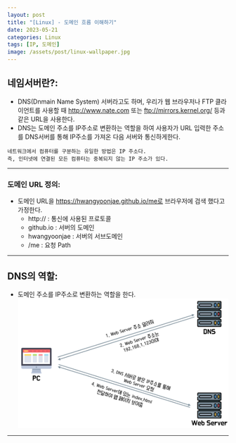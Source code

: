 ```yaml
---
layout: post
title: "[Linux] - 도메인 흐름 이해하기"
date: 2023-05-21
categories: Linux
tags: [IP, 도메인]
image: /assets/post/linux-wallpaper.jpg
---
```


## 네임서버란?:
- DNS(Dnmain Name System) 서버라고도 하며, 우리가 웹 브라우저나 FTP 클라이언트를 사용할 때 http://www.nate.com 또는 ftp://mirrors.kernel.org/ 등과 같은 URL을 사용한다.
- DNS는 도메인 주소를 IP주소로 변환하는 역할을 하여 사용자가 URL 입력한 주소를 DNS서버를 통해 IP주소를 가져온 다음 서버와 통신하게한다.

```
네트워크에서 컴퓨터를 구분하는 유일한 방법은 IP 주소다. 
즉, 인터넷에 연결된 모든 컴퓨터는 중복되지 않는 IP 주소가 있다.
```

* * *

### 도메인 URL 정의:
- 도메인 URL을 https://hwangyoonjae.github.io/me로 브라우저에 검색 했다고 가정한다.
  - http:// : 통신에 사용된 프로토콜
  - github.io : 서버의 도메인
  - hwangyoonjae : 서버의 서브도메인
  - /me : 요청 Path

* * *

## DNS의 역할:
- 도메인 주소를 IP주소로 변환하는 역할을 한다.
[![도메인 주소 IP 획득 과정](/assets/images/Linux/%EB%8F%84%EB%A9%94%EC%9D%B8%20%EC%A3%BC%EC%86%8C%20IP%20%ED%9A%8D%EB%93%9D%20%EA%B3%BC%EC%A0%95.PNG)](/assets/images/Linux/%EB%8F%84%EB%A9%94%EC%9D%B8%20%EC%A3%BC%EC%86%8C%20IP%20%ED%9A%8D%EB%93%9D%20%EA%B3%BC%EC%A0%95.PNG)

* * *